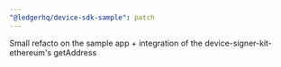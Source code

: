 ```yaml
---
"@ledgerhq/device-sdk-sample": patch
---
```


Small refacto on the sample app + integration of the device-signer-kit-ethereum's getAddress
